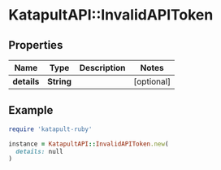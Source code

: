 # KatapultAPI::InvalidAPIToken

## Properties

| Name | Type | Description | Notes |
| ---- | ---- | ----------- | ----- |
| **details** | **String** |  | [optional] |

## Example

```ruby
require 'katapult-ruby'

instance = KatapultAPI::InvalidAPIToken.new(
  details: null
)
```

